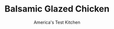 ---
layout: ../../layouts/MarkdownPostLayout.astro
title: Balsamic Glazed Chicken
author: America's Test Kitchen
pubDate: 2023-03-15
description: "A simple balsamic glaze turns humdrum chicken breasts into a delicious entree."
image_url: https://res.cloudinary.com/hksqkdlah/image/upload/ar_1:1,c_fill,dpr_2.0,f_auto,fl_lossy.progressive.strip_profile,g_faces:auto,q_auto:low,w_344/5662_sfs-fm07-rcp-4c-balsamic-glazed-chicken-001-291536
tags: ["Main Courses","Chicken","Cookbook Collection","30-Minute Suppers"]
calories: 2226
protein: 57
carbohydrates: 8
fats: 
fiber: 
ingredients: ["2 tablespoons, unsalted butter, softened","3 cloves, minced garlic","1/2 teaspoon, minced fresh rosemary",", Salt and pepper","4 , split bone-in, skin-on chicken breasts (about 3 pounds)","1/4 cup, balsamic vinegar","2 tablespoons, dark brown sugar"]
serves: 4
time: "30 minutes"
instructions: ["Adjust bottom oven rack to lowest position (rack should be 13 inches from broiler element) and top rack to highest position (rack should be 5 inches from broiler element) and heat broiler. Line bottom of broiler pan with foil and fit with slotted broiler-pan top.","Combine butter, garlic, rosemary, 1/4 teaspoon salt, and 1/4 teaspoon pepper in bowl. Pat chicken dry with paper towels and, using fingers, carefully loosen skin from meat. Spoon butter mixture under skin of each breast, then work butter evenly under skin. Season with salt and pepper and arrange chicken skin side down on broiler-pan top.","Broil on lower rack until just beginning to brown, 10 to 15 minutes. Turn chicken skin side up and continue to broil until skin is slightly crisp and chicken registers 160 degrees, 10 to 15 minutes. Move pan to upper rack and broil until skin is spotty brown and crisp, about 1 minute.","While chicken is cooking, simmer vinegar and sugar in small saucepan set over medium heat until slightly thickened, about 3 minutes. Brush vinegar glaze over cooked chicken. Serve."]
nutrition: ["648 mg Potassium","483 mg Phosphorus","49 mg Calcium","2 mg Iron","73 mg Magnesium","863 mg Sodium","2 mg Zinc","30 g Fat","27 mg Niacin (B3)","11 g Monounsaturated","5 g Polyunsaturated","1 µg Vitamin D","189 mg Cholesterol","10 g Saturated","11 µg Folate (food)","6 g Sugars","2 µg Vitamin K","204 g Water","8 g Carbs","11 µg Folate equivalent (total)","57 g Protein","1 mg Vitamin B6","114 µg Vitamin A","556 kcal Energy","4 g Sugars, added","2226 calories"]
notes: ""
---